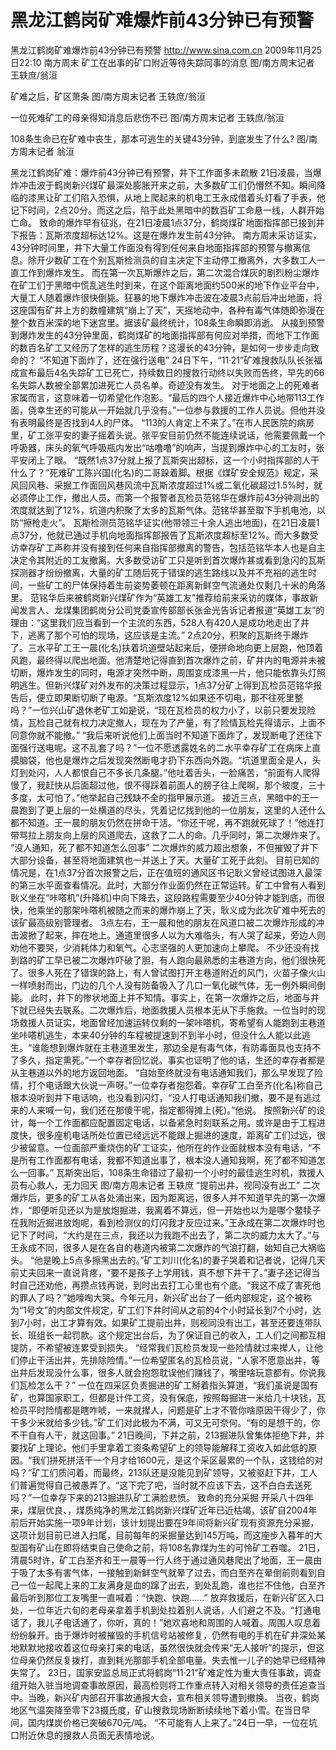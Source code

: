 # 黑龙江鹤岗矿难爆炸前43分钟已有预警

黑龙江鹤岗矿难爆炸前43分钟已有预警
http://www.sina.com.cn  2009年11月25日22:10  南方周末
矿工在出事的矿口附近等待失踪同事的消息 图/南方周末记者 王轶庶/翁洹

矿难之后，矿区萧条 图/南方周末记者 王轶庶/翁洹

一位死难矿工的母亲得知消息后悲伤不已 图/南方周末记者 王轶庶/翁洹

108条生命已在矿难中丧生，那本可逃生的关键43分钟，到底发生了什么? 图/南方周末记者 翁洹

黑龙江鹤岗矿难：爆炸前43分钟已有预警，井下工作面多未疏散
21日凌晨，当爆炸冲击波于鹤岗新兴煤矿最深处膨胀开来之前，大多数矿工们仍懵然不知。瞬间降临的漆黑让矿工们陷入恐惧，从地上爬起来的机电工王永成借着头灯看了手表，他记下时间，2点20分。而这之后，陷于此处黑暗中的数百矿工命悬一线，人群开始亡命。
致命的爆炸早有征兆，在21日凌晨1点37分，鹤岗煤矿地面指挥部已接到井下报告：瓦斯浓度超标达12%。这是在爆炸发生前43分钟。
南方周末采访证实，43分钟时间里，井下大量工作面没有得到任何来自地面指挥部的预警与撤离信息。除开少数矿工在个别瓦斯检测员的自主决定下主动停工撤离外，大多数工人一直工作到爆炸发生。
而在第一次瓦斯爆炸之后，第二次混合煤灰的剧烈粉尘爆炸在矿工们于黑暗中慌乱逃生时到来，在这个距离地面约500米的地下作业平台中，大量工人随着爆炸很快倒毙。狂暴的地下爆炸冲击波在凌晨3点前后冲出地面，将这座国有矿井上方的数幢建筑“崩上了天”，天摇地动中，各种有毒气体随即弥漫在整个数百米深的地下迷宫里。据该矿最终统计，108条生命瞬即消逝。
从接到预警到爆炸发生的43分钟里面，鹤岗煤矿的地面指挥部有何应对举措，而地下工作面的数百名矿工又经历了怎样的逃生历程？这漫长的43分钟，是如何一步步走向致命的？
“不知道下面炸了，还在强行送电”
24日下午，“11·21”矿难搜救队队长张福成宣布最后4名失踪矿工已死亡，持续数日的搜救行动终以失败而告终，早先的66名失踪人数被全部累加进死亡人员名单。奇迹没有发生。
对于地面之上的死难者家属而言，这意味着一切希望化作泡影。“最后的四个人接近爆炸中心地带113工作面，侥幸生还的可能从一开始就几乎没有。”一位参与救援的工作人员说。但他并没有表明最终是否找到4人的尸体。
“113的人肯定上不来了。”在市人民医院的病房里，矿工张平安的妻子摇着头说。张平安目前仍然不能连续说话，他需要佩戴一个呼吸器，床头的氧气呼吸瓶内发出“咕噜噜”的响声，当提到爆炸中心的工友时，张平安闭上了眼。
“既然1点37分就上报了瓦斯突出超标，这一个小时指挥部的人干什么了？”死难矿工陈兴国(化名)的二哥跺着脚。根据《煤矿安全规范》规定，采风回风巷、采掘工作面回风巷风流中瓦斯浓度超过1%或二氧化碳超过1.5%时，就必须停止工作，撤出人员。而第一个报警者瓦检员范铭华在爆炸前43分钟测出的浓度就达到了12%，坑道内积聚了太多的瓦斯气体。范铭华甚至取下手机电池，以防“擦枪走火”。
瓦斯检测员范铭华证实(他带领三十余人逃出地面)，在21日凌晨1点37分，他就已通过手机向地面指挥部报告了瓦斯浓度超标至12%。而大多数受访幸存矿工声称并没有接到任何来自指挥部撤离的警告，包括范铭华本人也是自主决定令其附近的工友撤离。大多数受访矿工只是听到首次爆炸甚或看到急闪的瓦斯探测器才纷纷撤离，大量的矿工随后死于错误的逃生路线以及并不充裕的逃生时间，一些矿工的尸体保持着生前姿势萎顿在距离新鲜空气流通处仅剩几十米的角落里。
范铭华后来被鹤岗新兴煤矿作为“英雄工友”推荐给前来采访的媒体，事故新闻发言人、龙煤集团鹤岗分公司党委宣传部部长张金光告诉记者报道“英雄工友”的理由：“这里我们应当看到一个主流的东西，528人有420人是成功地走出了井下，逃离了那个可怕的现场，这应该是主流。”
2点20分，积聚的瓦斯终于爆炸了。三水平矿工王一晨(化名)扶着坑道壁站起来后，便拼命地向更上层跑，他顶着风跑，最终得以爬出地面。他清楚地记得直到首次爆炸之前，矿井内的电源并未被切断，爆炸发生的同时，电源才突然中断，周围变成漆黑一片，他只能依靠头灯照明逃生。但新兴煤矿对外发布的决策过程显示，1点37分矿上得到瓦检员范铭华报告后，便立即果断切断了电源。“瓦斯浓度12%如果还不切电，那不往死里整吗？”一位兴山矿退休老矿工如是说，“现在瓦检员的权力小了，以前只要发现险情，瓦检自己就有权力决定撤人，现在为了产量，有了险情瓦检先得请示，上面不同意你就不能撤。”
“我后来听说他们上面当时不知道下面炸了，发现断电了还往下面强行送电呢。这不乱套了吗？”一位不愿透露姓名的二水平幸存矿工在病床上直摸脑袋，他也是爆炸之后发现突然断电才扔下东西向外跑。“坑道里面全是人，头灯到处闪，人人都恨自己不多长几条腿。”他吐着舌头，一脸痛苦，“前面有人爬得慢了，我赶快从后面超过他，恨不得踩着前面人的膀子往上爬啊，那个坡度，三十多度，太可怕了。”他举起自己残缺不全的指甲展示道。
接近三点，黑暗中的王一晨跑到了更上层的一处横道的尽头，凭着记忆找到他的一位朋友，这里的人还什么都不知道。王一晨的朋友仍然在拼命干活。“你还干呢，再不跑就死球了！”他连打带骂拉上朋友向上层的风道爬去，这救了二人的命。几乎同时，第二次爆炸来了。
“没人通知，死了都不知道怎么回事”
二次爆炸的威力超出想象，不但摧毁了井下大部分设备，甚至将地面建筑也一并送上了天。大量矿工死于此刻。
目前已知的情况是，在1点37分首次报警之后，正在值班的通风区书记耿义曾经试图进入最深的第三水平面查看情况。此时，大部分作业面仍然在正常运转。矿工中曾有人看到耿义坐在“咔嗒机”(升降机)中向下降去，这段路程需要至少40分钟才能到底，而很快，他乘坐的那架咔嗒机被随之而来的爆炸崩上了天，耿义成为此次矿难中死去的该矿最高级别管理者。
3点左右，王一晨和他的朋友在风道口被二次爆炸形成的冲击波掀了起来，摔在地上。通道里很多人以为大难临头，有人哭了起来，旁边人则劝他不要哭，少消耗体力和氧气。心志坚强的人更加速向上攀爬。
不少还没有找到路的矿工早已被二次爆炸吓破了胆，有人跑向最熟悉的主巷道方向，他们很快死了。很多人死在了错误的路上，有人曾试图打开主巷道附近的风门，火苗子像火山一样喷射而出，门边的几个人没有防备吸入了几口一氧化碳气体，无一例外瞬间倒毙。
此时，井下的惨状地面上并不知情。事实上，在第一次爆炸之后，地面与井下就已经失去联系。二次爆炸后，地面救援人员根本无从下手施救。一位当时的现场救援人员证实，地面曾经加速运转仅剩的一架咔嗒机，寄希望有人能跑到主巷道坐咔嗒机逃生，本来40分钟的车程被提速到不到半小时，但没什么人能以此逃生。“谁能想到爆炸就在主巷道里发生，那边全是有毒气体，有防毒面具也支持不了多久，指定熏死。”一个幸存者回忆说。事实也证明了他的话，生还的幸存者都是从主巷道以外的地方返回地面。
“自始至终就没有电话通知我们，那么早发现了险情，打个电话跟大伙说一声呀。”一位幸存者抱怨着。幸存矿工白至齐(化名)称自己根本没听到井下电话响，也没看到闪灯，“没人打电话通知我们撤，要不是有逃过来的人来喊一句，我们还在那傻干呢，指定都得摊上(死)。”他说。
按照新兴矿的设计，每一个工作面都应配置固定电话，以备紧急时刻联系之用。或许是由于工程进度快，很多座机电话所处位置已经远远不能跟上掘进的速度，距离矿工们过远，很少被留意。一位面部严重烧伤的矿工证实，他所在的作业面就根本没有电话，“不是所有工作面都有电话，我都不知道出事了，根本没人通知我啊，死了都不知道怎么一回事。”
瓦斯突出后，108条生命错过了最初一个小时的最佳逃生时机，救援人员有心救人，无力回天 图/南方周末记者 王轶庶
“提前出井，视同没有出工”
二次爆炸后，更多的矿工从各处涌出来，因为距离远，很多人并不知道早先的第一次爆炸，“即便听见还以为是放炮掘进，我离着不算远，但一开始也以为是哪个鳖犊子在我附近掘进放炮呢，看到检测仪的灯闪我才反应过来。”王永成在第二次爆炸时也记下了时间，“大约是在三点，我还以为我跑不出去了，第二次的威力太大了。”与王永成不同，很多人是在各自的巷道内被第二次爆炸的气浪打翻，始知自己大祸临头。
“他是晚上5点多擦黑出去的。”矿工刘川(化名)的妻子哭着和记者说，记得几天前丈夫回来一直说背疼，“要不是孩子上学用钱，真不想下井干了。”妻子还记得当时自己还劝他，再攒点钱再说，到时出去打工心里也有个底。“我这不成了害死他的罪人了吗？”她嚎啕大哭。今年元月，新兴矿出台了一纸内部规定，这个被称为“1号文”的内部文件规定，矿工们下井时间从之前的4个小时延长到7个小时，达到7小时，出工才算有效。如果矿工提前出井，则视同没有出工，甚至还要连带队长、班组长一起罚款。这个规定出台后，为了保证自己的收入，工人们之间都互相提防，不希望被连累受到损失。
“经常我们瓦检员发现一些险情就过来撵人，让他们停止干活出井，先排除险情。”一位希望匿名的瓦检员说，“人家不愿意出井，等出井后发现没什么事，很多人就会抱怨耽误他们赚钱了，嘴里啥玩意都有。你说我们瓦检怎么干？”
一位在四采区负责掘进的矿工掰着指头算道，“我们虽说是国有矿，也算国家职工，但都是计件工资，没有保底，按照每掘进一米给几十块钱，瓦检员平时险情都是瞎咋唬，一来就撵人，问题是矿上才不管你啥原因干得少了，你干多少米就给多少钱。”矿工们对此极为不满，可又无可奈何。“有的是想干的，你不干自有人干，就这回事。”
21日晚间，下井之前，213掘进队曾集体拒绝下井，并要找矿上理论。他们手里拿着工资条希望矿上的领导能解释工资收入如此低的原因。“我们拼死拼活干一个月才给1600元，是这个采区最累的一个队，这钱给的对吗？”矿工们质问着，而最终，213队还是没能见到矿领导，又被驱赶下井，工人们普遍觉得自己被愚弄了。“这下完了吧，当时就不应该下去，这不白白去送死吗？”一位幸存下来的213掘进队矿工满脸悲愤。
致命的充分采掘
开采八十四年来，煤层优良、，煤质纯净的黑龙江鹤岗新兴煤矿近年已近枯竭，该矿自2004年前后开始实施一项9年计划，该计划提出要在9年间将新兴矿现有资源充分采掘，这项计划目前已进入扫尾，目前每年的采掘量达到145万吨，而这座步入暮年的大型国有矿山在即将结束自己使命之前，将108名靠煤为生的可怜矿工吞噬。
21日，清晨5时许，矿工白至齐和王一晨等一行人终于通过通风巷爬出了地面，王一晨由于吸了太多有害气体，一接触到新鲜空气就晕了过去，而白至齐在晕倒前则看到自己一位一起爬上来的工友满身是血的蹿了出去，到处乱跑，谁也拦不住他，白至齐最后听到那位工友嘴里一直喊着：“快跑、快跑……”
放弃救援后，在新兴矿区入口处，一位年近六旬的老母亲拿着手机到处拉着别人说话，人们避之不及。“打通电话了，我儿子电话通了，你听，真的！”她欢喜地和周围的人喊着。周围人叹息着纷纷躲开。由于爆炸时被摧毁的手机信号站被修复，仍然有电的手机在矿井深处某地默默地接收着这位母亲打来的电话，虽然很快就会传来“无人接听”的提示，但这位母亲仍然反复拨打，直到耗光那部手机全部电量。失去惟一儿子的她早已经精神失常了。
23日，国家安监总局正式将鹤岗“11·21”矿难定性为重大责任事故，调查组开始入驻当地调查事故原因，最高检则将工作重点转入对相关领导的责任追查当中。当晚，新兴矿内部召开事故通报大会，宣布相关领导遭到撤换。
当夜，鹤岗地区气温突降至零下23摄氏度，矿山搜救现场断断续续地下着小雪。在当日早间，国内煤炭价格已突破670元/吨。
“不可能有人上来了。”24日一早，一位在坑口附近休息的搜救人员面无表情地说。

